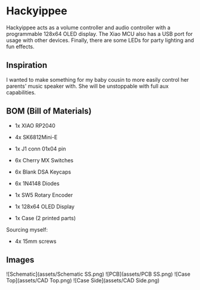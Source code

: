 # Hackyippee

Hackyippee acts as a volume controller and audio controller with a programmable 128x64 OLED display. The Xiao MCU also has a USB port for usage with other devices. Finally, there are some LEDs for party lighting and fun effects.

## Inspiration

I wanted to make something for my baby cousin to more easily control her parents' music speaker with. She will be unstoppable with full aux capabilities.

## BOM (Bill of Materials)

* 1x XIAO RP2040

* 4x SK6812Mini-E

* 1x J1 conn 01x04 pin

* 6x Cherry MX Switches

* 6x Blank DSA Keycaps

* 6x 1N4148 Diodes

* 1x SW5 Rotary Encoder

* 1x 128x64 OLED Display

* 1x Case (2 printed parts)

Sourcing myself:

* 4x 15mm screws

## Images

![Schematic](assets/Schematic SS.png) 
![PCB](assets/PCB SS.png) 
![Case Top](assets/CAD Top.png) 
![Case Side](assets/CAD Side.png) 